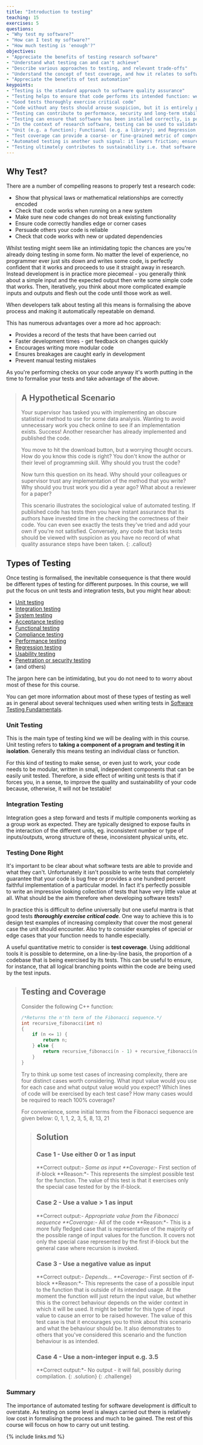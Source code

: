 ```yaml
---
title: "Introduction to testing"
teaching: 15
exercises: 5
questions:
- "Why test my software?"
- "How can I test my software?"
- "How much testing is 'enough'?"
objectives:
- "Appreciate the benefits of testing research software"
- "Understand what testing can and can't achieve"
- "Describe various approaches to testing, and relevant trade-offs"
- "Understand the concept of test coverage, and how it relates to software quality and sustainability"
- "Appreciate the benefits of test automation"
keypoints:
- "Testing is the standard approach to software quality assurance"
- "Testing helps to ensure that code performs its intended function: well-tested code is likely to be more reliable, correct and malleable"
- "Good tests thoroughly exercise critical code"
- "Code without any tests should arouse suspicion, but it is entirely possible to write a comprehensive but practically worthless test suite"
- "Testing can contribute to performance, security and long-term stability as the size of the codebase and its network of contributors grows"
- "Testing can ensure that software has been installed correctly, is portable to new platforms, and is compatible with new versions of its dependencies"
- "In the context of research software, testing can be used to validate code i.e. ensure that it faithfully implements scientific theory"
- "Unit (e.g. a function); Functional (e.g. a library); and Regression, (e.g. a bug) are three commonly used types of tests"
- "Test coverage can provide a coarse- or fine-grained metric of comprehensiveness, which often provides a signal of code quality"
- "Automated testing is another such signal: it lowers friction; ensures that breakage is identified sooner and isn't released; and implies that machine-readable instructions exist for building and code and running the tests"
- "Testing ultimately contributes to sustainability i.e. that software is (and remains) fit for purpose as its functionality and/or contributor-base grows, and its dependencies and/or runtime environments change"
---
```


## Why Test?

There are a number of compelling reasons to properly test a research code:

- Show that physical laws or mathematical relationships are correctly encoded
- Check that code works when running on a new system
- Make sure new code changes do not break existing functionality
- Ensure code correctly handles edge or corner cases
- Persuade others your code is reliable
- Check that code works with new or updated dependencies

Whilst testing might seem like an intimidating topic the chances are you're
already doing testing in some form. No matter the level of experience, no
programmer ever just sits down and writes some code, is perfectly confident that
it works and proceeds to use it straight away in research. Instead development
is in practice more piecemeal - you generally think about a simple input and the
expected output then write some simple code that works. Then, iteratively, you
think about more complicated example inputs and outputs and flesh out the code
until those work as well.

When developers talk about testing all this means is formalising the above process
 and making it automatically repeatable on demand.

This has numerous advantages over a more ad hoc approach:

- Provides a record of the tests that have been carried out
- Faster development times - get feedback on changes quickly
- Encourages writing more modular code
- Ensures breakages are caught early in development
- Prevent manual testing mistakes

As you're performing checks on your code anyway it's worth putting in the time
to formalise your tests and take advantage of the above.

> ## A Hypothetical Scenario
>
> Your supervisor has tasked you with implementing an obscure statistical method
> to use for some data analysis. Wanting to avoid unnecessary work you check
> online to see if an implementation exists. Success! Another researcher has
> already implemented and published the code.
>
> You move to hit the download button, but a worrying thought occurs. How do you
> know this code is right? You don't know the author or their level of
> programming skill. Why should you trust the code?
>
> Now turn this question on its head. Why should your colleagues or supervisor
> trust any implementation of the method that you write? Why should you trust
> work you did a year ago? What about a reviewer for a paper?
>
> This scenario illustrates the sociological value of automated testing. If
> published code has tests then you have instant assurance that its authors have
> invested time in the checking the correctness of their code. You can even see
> exactly the tests they've tried and add your own if you're not
> satisfied. Conversely, any code that lacks tests should be viewed with
> suspicion as you have no record of what quality assurance steps have been
> taken.
{: .callout}

## Types of Testing

Once testing is formalised, the inevitable consequence is that there would be
different types of testing for different purposes. In this course, we will
put the focus on unit tests and integration tests, but you might hear about:

- [Unit testing](https://softwaretestingfundamentals.com/unit-testing/)
- [Integration testing](https://softwaretestingfundamentals.com/integration-testing/)
- [System testing](https://softwaretestingfundamentals.com/system-testing/)
- [Acceptance testing](https://softwaretestingfundamentals.com/acceptance-testing/)
- [Functional testing](https://softwaretestingfundamentals.com/functional-testing/)
- [Compliance testing](https://softwaretestingfundamentals.com/compliance-testing/)
- [Performance testing](https://softwaretestingfundamentals.com/performance-testing/)
- [Regression testing](https://softwaretestingfundamentals.com/regression-testing/)
- [Usability testing](https://softwaretestingfundamentals.com/usability-testing/)
- [Penetration or security testing](https://softwaretestingfundamentals.com/security-testing/)
- (and others)

The jargon here can be intimidating, but you do not need to to worry about most
of these for this course.

You can get more information about most of these types of testing as well as
in general about several techniques used when writing tests in
[Software Testing Fundamentals](http://softwaretestingfundamentals.com).

### Unit Testing

This is the main type of testing kind we will be dealing with in this course. Unit
testing refers to **taking a component of a program and testing it in
isolation**. Generally this means testing an individual class or function.

For this kind of testing to make sense, or even just to work, your code needs to
be modular, written in small, independent components that can be easily unit tested.
Therefore, a side effect of writing unit tests is that if forces you, in a sense,
to improve the quality and sustainability of your code because, otherwise, it will
not be testable!

### Integration Testing

Integration goes a step forward and tests if multiple components working as a group
work as expected. They are typically designed to expose faults in the
interaction of the different units, eg. inconsistent number or type of inputs/outputs,
wrong structure of these, inconsistent physical units, etc.

### Testing Done Right

It's important to be clear about what software tests are able to provide and
what they can't. Unfortunately it isn't possible to write tests that completely
guarantee that your code is bug free or provides a one hundred percent faithful
implementation of a particular model. In fact it's perfectly possible to write
an impressive looking collection of tests that have very little value at all.
What should be the aim therefore when developing software tests?

In practice this is difficult to define universally but one useful mantra is
that good tests ***thoroughly exercise critical code***. One way to achieve this
is to design test examples of increasing complexity that cover the most general
case the unit should encounter. Also try to consider examples of special or edge
cases that your function needs to handle especially.

A useful quantitative metric to consider is **test coverage**. Using additional
tools it is possible to determine, on a line-by-line basis, the proportion of a
codebase that is being exercised by its tests. This can be useful to ensure, for
instance, that all logical branching points within the code are being used by
the test inputs.

> ## Testing and Coverage
>
> Consider the following C++ function:
>
> ```cpp
> /*Returns the n'th term of the Fibonacci sequence.*/
> int recursive_fibonacci(int n)
> {
>     if (n <= 1) {
>         return n;
>     } else {
>         return recursive_fibonacci(n - 1) + recursive_fibonacci(n - 2);
>     }
> }
> ```
>
> Try to think up some test cases of increasing complexity, there are four
> distinct cases worth considering. What input value would you use for each case
> and what output value would you expect? Which lines of code will be exercised
> by each test case? How many cases would be required to reach 100% coverage?
>
> For convenience, some initial terms from the Fibonacci sequence are given
> below:
> 0, 1, 1, 2, 3, 5, 8, 13, 21
>
> > ## Solution
> >
> > ### Case 1 - Use either 0 or 1 as input
> >
> > **Correct output:*- Same as input
> > **Coverage:*- First section of if-block
> > **Reason:*- This represents the simplest possible test for the function. The
> > value of this test is that it exercises only the special case tested for by
> > the if-block.
> >
> > ### Case 2 - Use a value > 1 as input
> >
> > **Correct output:*- Appropriate value from the Fibonacci sequence
> > **Coverage:*- All of the code
> > **Reason:*- This is a more fully fledged case that is representative of the
> > majority of the possible range of input values for the function. It covers
> > not only the special case represented by the first if-block but the general
> > case where recursion is invoked.
> >
> > ### Case 3 - Use a negative value as input
> >
> > **Correct output:*- Depends...
> > **Coverage:*- First section of if-block
> > **Reason:*- This represents the case of a possible input to the function
> > that is outside of its intended usage. At the moment the function will just
> > return the input value, but whether this is the correct behaviour depends on
> > the wider context in which it will be used. It might be better for this type
> > of input value to cause an error to be raised however. The value of this
> > test case is that it encourages you to think about this scenario and what
> > the behaviour should be. It also demonstrates to others that you've
> > considered this scenario and the function behaviour is as intended.
> >
> > ### Case 4 - Use a non-integer input e.g. 3.5
> >
> > **Correct output:*- No output - it will fail, possibly during compilation.
> {: .solution}
{: .challenge}

### Summary

The importance of automated testing for software development is difficult to
overstate. As testing on some level is always carried out there is relatively
low cost in formalising the process and much to be gained. The rest of this
course will focus on how to carry out unit testing.

{% include links.md %}
